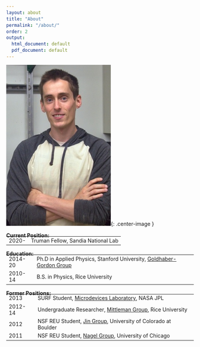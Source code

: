 ```yaml
---
layout: about
title: "About"
permalink: "/about/"
order: 2
output:
  html_document: default
  pdf_document: default
---
```

<style>
  .center-image
  {
    margin: 0 auto;
    display: block;
  }
</style>

![image](/img/dsc_0032b.jpg){: .center-image }

**Current Position:**  

<table style="border-collapse: collapse; border: none; margin-top: -20px; background-color:rgba(0, 0, 0, 0);">
  <tr style="border: none;">
    <td style="border: none;">2020-</td>
    <td style="border: none;">Truman Fellow, Sandia National Lab</td>
  </tr>
</table>  

**Education:**  
<table style="border-collapse: collapse; border: none; margin-top: -20px; background-color:rgba(0, 0, 0, 0);">
  <tr style="border: none;">
    <td style="border: none;">2014-20</td>
    <td style="border: none;"> Ph.D in Applied Physics, Stanford University, <a href="https://ggg.stanford.edu/"> Goldhaber-Gordon Group</a></td>
  </tr>
  <tr style="border: none;">
    <td style="border: none;">2010-14</td>
    <td style="border: none;"> B.S. in Physics, Rice University</td>
  </tr>
</table>  

**Former Positions:**  
<table style="border-collapse: collapse; border: none; margin-top: -20px; background-color:rgba(0, 0, 0, 0);">
  <tr style="border: none;">
    <td style="border: none;">2013</td>
    <td style="border: none;"> SURF Student, <a href="https://microdevices.jpl.nasa.gov/"> Microdevices Laboratory</a>, NASA JPL</td>
  </tr>
  <tr style="border: none;">
    <td style="border: none;">2012-14</td>
    <td style="border: none;"> Undergraduate Researcher, <a href="https://www.brown.edu/research/labs/mittleman/"> Mittleman Group</a>, Rice University</td>
  </tr>
  <tr style="border: none;">
    <td style="border: none;">2012</td>
    <td style="border: none;"> NSF REU Student, <a href="https://jila.colorado.edu/jin/"> Jin Group</a>, University of Colorado at Boulder</td>
  </tr>
  <tr style="border: none;">
    <td style="border: none;">2011</td>
    <td style="border: none;"> NSF REU Student, <a href="https://nagelgroup.uchicago.edu/Nagel-Group/index.html"> Nagel Group</a>, University of Chicago</td>
  </tr>
</table>  